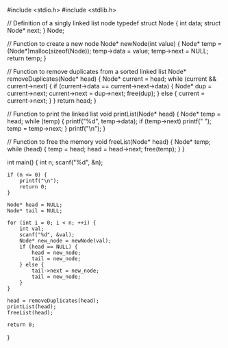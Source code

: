 #include <stdio.h>
#include <stdlib.h>

// Definition of a singly linked list node
typedef struct Node {
    int data;
    struct Node* next;
} Node;

// Function to create a new node
Node* newNode(int value) {
    Node* temp = (Node*)malloc(sizeof(Node));
    temp->data = value;
    temp->next = NULL;
    return temp;
}

// Function to remove duplicates from a sorted linked list
Node* removeDuplicates(Node* head) {
    Node* current = head;
    while (current && current->next) {
        if (current->data == current->next->data) {
            Node* dup = current->next;
            current->next = dup->next;
            free(dup);
        } else {
            current = current->next;
        }
    }
    return head;
}

// Function to print the linked list
void printList(Node* head) {
    Node* temp = head;
    while (temp) {
        printf("%d", temp->data);
        if (temp->next) printf(" ");
        temp = temp->next;
    }
    printf("\n");
}

// Function to free the memory
void freeList(Node* head) {
    Node* temp;
    while (head) {
        temp = head;
        head = head->next;
        free(temp);
    }
}

int main() {
    int n;
    scanf("%d", &n);

    if (n <= 0) {
        printf("\n");
        return 0;
    }

    Node* head = NULL;
    Node* tail = NULL;

    for (int i = 0; i < n; ++i) {
        int val;
        scanf("%d", &val);
        Node* new_node = newNode(val);
        if (head == NULL) {
            head = new_node;
            tail = new_node;
        } else {
            tail->next = new_node;
            tail = new_node;
        }
    }

    head = removeDuplicates(head);
    printList(head);
    freeList(head);

    return 0;
}
